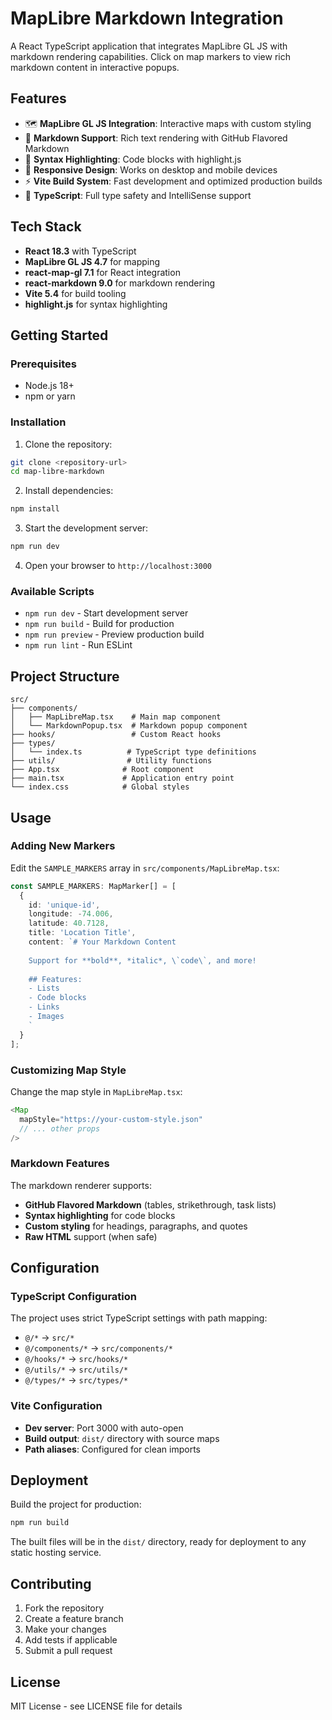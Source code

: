 # MapLibre Markdown Integration

A React TypeScript application that integrates MapLibre GL JS with markdown rendering capabilities. Click on map markers to view rich markdown content in interactive popups.

## Features

- 🗺️ **MapLibre GL JS Integration**: Interactive maps with custom styling
- 📝 **Markdown Support**: Rich text rendering with GitHub Flavored Markdown
- 🎨 **Syntax Highlighting**: Code blocks with highlight.js
- 📱 **Responsive Design**: Works on desktop and mobile devices
- ⚡ **Vite Build System**: Fast development and optimized production builds
- 🔧 **TypeScript**: Full type safety and IntelliSense support

## Tech Stack

- **React 18.3** with TypeScript
- **MapLibre GL JS 4.7** for mapping
- **react-map-gl 7.1** for React integration
- **react-markdown 9.0** for markdown rendering
- **Vite 5.4** for build tooling
- **highlight.js** for syntax highlighting

## Getting Started

### Prerequisites

- Node.js 18+ 
- npm or yarn

### Installation

1. Clone the repository:
```bash
git clone <repository-url>
cd map-libre-markdown
```

2. Install dependencies:
```bash
npm install
```

3. Start the development server:
```bash
npm run dev
```

4. Open your browser to `http://localhost:3000`

### Available Scripts

- `npm run dev` - Start development server
- `npm run build` - Build for production
- `npm run preview` - Preview production build
- `npm run lint` - Run ESLint

## Project Structure

```
src/
├── components/
│   ├── MapLibreMap.tsx    # Main map component
│   └── MarkdownPopup.tsx  # Markdown popup component
├── hooks/                 # Custom React hooks
├── types/
│   └── index.ts          # TypeScript type definitions
├── utils/                # Utility functions
├── App.tsx              # Root component
├── main.tsx             # Application entry point
└── index.css            # Global styles
```

## Usage

### Adding New Markers

Edit the `SAMPLE_MARKERS` array in `src/components/MapLibreMap.tsx`:

```typescript
const SAMPLE_MARKERS: MapMarker[] = [
  {
    id: 'unique-id',
    longitude: -74.006,
    latitude: 40.7128,
    title: 'Location Title',
    content: `# Your Markdown Content
    
    Support for **bold**, *italic*, \`code\`, and more!
    
    ## Features:
    - Lists
    - Code blocks
    - Links
    - Images
    `
  }
];
```

### Customizing Map Style

Change the map style in `MapLibreMap.tsx`:

```typescript
<Map
  mapStyle="https://your-custom-style.json"
  // ... other props
/>
```

### Markdown Features

The markdown renderer supports:

- **GitHub Flavored Markdown** (tables, strikethrough, task lists)
- **Syntax highlighting** for code blocks
- **Custom styling** for headings, paragraphs, and quotes
- **Raw HTML** support (when safe)

## Configuration

### TypeScript Configuration

The project uses strict TypeScript settings with path mapping:

- `@/*` → `src/*`
- `@/components/*` → `src/components/*`
- `@/hooks/*` → `src/hooks/*`
- `@/utils/*` → `src/utils/*`
- `@/types/*` → `src/types/*`

### Vite Configuration

- **Dev server**: Port 3000 with auto-open
- **Build output**: `dist/` directory with source maps
- **Path aliases**: Configured for clean imports

## Deployment

Build the project for production:

```bash
npm run build
```

The built files will be in the `dist/` directory, ready for deployment to any static hosting service.

## Contributing

1. Fork the repository
2. Create a feature branch
3. Make your changes
4. Add tests if applicable
5. Submit a pull request

## License

MIT License - see LICENSE file for details
